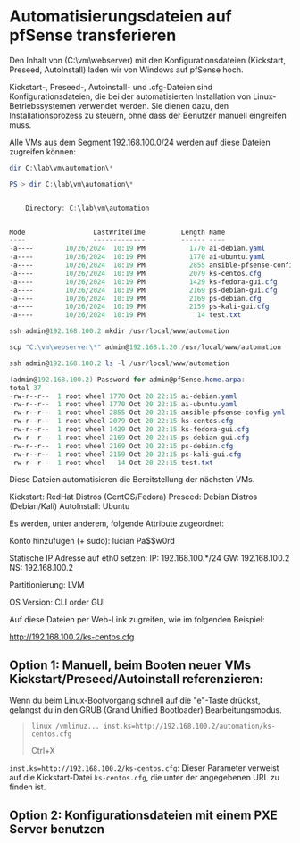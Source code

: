 # Automatisierungsdateien auf pfSense transferieren

Den Inhalt von (C:\vm\webserver) mit den Konfigurationsdateien (Kickstart, Preseed, AutoInstall) laden wir von Windows auf pfSense hoch.

Kickstart-, Preseed-, Autoinstall- und .cfg-Dateien sind Konfigurationsdateien, die bei der automatisierten Installation von Linux-Betriebssystemen verwendet werden. Sie dienen dazu, den Installationsprozess zu steuern, ohne dass der Benutzer manuell eingreifen muss. 

Alle VMs aus dem Segment 192.168.100.0/24 werden auf diese Dateien zugreifen können:

```powershell
dir C:\lab\vm\automation\*
```
```powershell
PS > dir C:\lab\vm\automation\*


    Directory: C:\lab\vm\automation


Mode                 LastWriteTime         Length Name
----                 -------------         ------ ----
-a----        10/26/2024  10:19 PM           1770 ai-debian.yaml
-a----        10/26/2024  10:19 PM           1770 ai-ubuntu.yaml
-a----        10/26/2024  10:19 PM           2855 ansible-pfsense-config.yml
-a----        10/26/2024  10:19 PM           2079 ks-centos.cfg
-a----        10/26/2024  10:19 PM           1429 ks-fedora-gui.cfg
-a----        10/26/2024  10:19 PM           2169 ps-debian-gui.cfg
-a----        10/26/2024  10:19 PM           2169 ps-debian.cfg
-a----        10/26/2024  10:19 PM           2159 ps-kali-gui.cfg
-a----        10/26/2024  10:19 PM             14 test.txt
```
```powershell
ssh admin@192.168.100.2 mkdir /usr/local/www/automation
```
```powershell
scp "C:\vm\webserver\*" admin@192.168.1.20:/usr/local/www/automation
```
```powershell
ssh admin@192.168.100.2 ls -l /usr/local/www/automation
```
```powershell
(admin@192.168.100.2) Password for admin@pfSense.home.arpa:
total 37
-rw-r--r--  1 root wheel 1770 Oct 20 22:15 ai-debian.yaml
-rw-r--r--  1 root wheel 1770 Oct 20 22:15 ai-ubuntu.yaml
-rw-r--r--  1 root wheel 2855 Oct 20 22:15 ansible-pfsense-config.yml
-rw-r--r--  1 root wheel 2079 Oct 20 22:15 ks-centos.cfg
-rw-r--r--  1 root wheel 1429 Oct 20 22:15 ks-fedora-gui.cfg
-rw-r--r--  1 root wheel 2169 Oct 20 22:15 ps-debian-gui.cfg
-rw-r--r--  1 root wheel 2169 Oct 20 22:15 ps-debian.cfg
-rw-r--r--  1 root wheel 2159 Oct 20 22:15 ps-kali-gui.cfg
-rw-r--r--  1 root wheel   14 Oct 20 22:15 test.txt
```

Diese Dateien automatisieren die Bereitstellung der nächsten VMs. 

Kickstart: RedHat Distros (CentOS/Fedora)
Preseed: Debian Distros (Debian/Kali)
AutoInstall: Ubuntu

Es werden, unter anderem, folgende Attribute zugeordnet:

Konto hinzufügen (+ sudo): 
lucian
Pa$$w0rd

Statische IP Adresse auf eth0 setzen:
IP: 192.168.100.*/24
GW: 192.168.100.2
NS: 192.168.100.2

Partitionierung: 
LVM

OS Version: 
CLI order GUI


Auf diese Dateien per Web-Link zugreifen, wie im folgenden Beispiel:

http://192.168.100.2/ks-centos.cfg


## Option 1: Manuell, beim Booten neuer VMs Kickstart/Preseed/Autoinstall referenzieren:

Wenn du beim Linux-Bootvorgang schnell auf die "e"-Taste drückst, gelangst du in den GRUB (Grand Unified Bootloader) Bearbeitungsmodus.

> `linux /vmlinuz... inst.ks=http://192.168.100.2/automation/ks-centos.cfg`
>
> Ctrl+X

`inst.ks=http://192.168.100.2/ks-centos.cfg`: Dieser Parameter verweist auf die Kickstart-Datei `ks-centos.cfg`, die unter der angegebenen URL zu finden ist.


## Option 2: Konfigurationsdateien mit einem PXE Server benutzen
